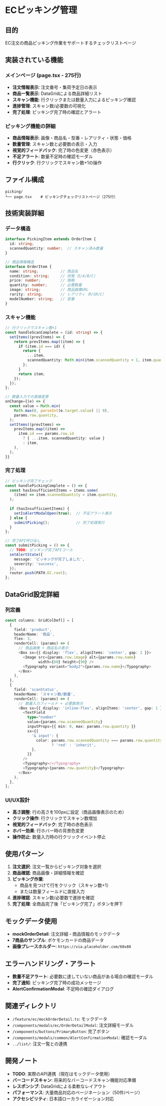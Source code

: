 # ECピッキング管理

## 目的
EC注文の商品ピッキング作業をサポートするチェックリストページ

## 実装されている機能

### メインページ (page.tsx - 275行)
- **注文情報表示**: 注文番号・集荷予定日の表示
- **商品一覧表示**: DataGridによる商品詳細リスト
- **スキャン機能**: 行クリックまたは数量入力によるピッキング確認
- **進捗管理**: スキャン数/必要数の可視化
- **完了処理**: ピッキング完了時の確認とアラート

### ピッキング機能の詳細
- **商品情報表示**: 画像・商品名・型番・レアリティ・状態・価格
- **数量管理**: スキャン数と必要数の表示・入力
- **視覚的フィードバック**: 完了時の色変更（赤色表示）
- **不足アラート**: 数量不足時の確認モーダル
- **行クリック**: 行クリックでスキャン数+1の操作

## ファイル構成
```
picking/
└── page.tsx    # ピッキングチェックリストページ（275行）
```

## 技術実装詳細

### データ構造
```typescript
interface PickingItem extends OrderItem {
  id: string;
  scannedQuantity: number;  // スキャン済み数量
}

// 商品情報構造
interface OrderItem {
  name: string;          // 商品名
  condition: string;     // 状態（S/A/B/C）
  price: number;         // 価格
  quantity: number;      // 必要数量
  image: string;         // 商品画像URL
  rarity: string;        // レアリティ（R/SR/C）
  modelNumber: string;   // 型番
}
```

### スキャン機能
```typescript
// 行クリックでスキャン数+1
const handleScanComplete = (id: string) => {
  setItems((prevItems) => {
    return prevItems.map((item) => {
      if (item.id === id) {
        return {
          ...item,
          scannedQuantity: Math.min(item.scannedQuantity + 1, item.quantity),
        };
      }
      return item;
    });
  });
};

// 数量入力での直接変更
onChange={(e) => {
  const value = Math.min(
    Math.max(0, parseInt(e.target.value) || 0),
    params.row.quantity,
  );
  setItems((prevItems) =>
    prevItems.map((item) =>
      item.id === params.row.id
        ? { ...item, scannedQuantity: value }
        : item,
    ),
  );
}}
```

### 完了処理
```typescript
// ピッキング完了チェック
const handlePickingComplete = () => {
  const hasInsufficientItems = items.some(
    (item) => item.scannedQuantity < item.quantity,
  );
  
  if (hasInsufficientItems) {
    setIsAlertModalOpen(true);  // 不足アラート表示
  } else {
    submitPicking();            // 完了処理実行
  }
};

// 完了API呼び出し
const submitPicking = () => {
  // TODO: ピッキング完了APIコール
  setAlertState({
    message: 'ピッキングが完了しました',
    severity: 'success',
  });
  router.push(PATH.EC.root);
};
```

## DataGrid設定詳細

### 列定義
```typescript
const columns: GridColDef[] = [
  {
    field: 'product',
    headerName: '商品',
    flex: 3,
    renderCell: (params) => (
      // 商品画像 + 商品名の表示
      <Box sx={{ display: 'flex', alignItems: 'center', gap: 2 }}>
        <Image src={params.row.image} alt={params.row.name} 
               width={60} height={90} />
        <Typography variant="body2">{params.row.name}</Typography>
      </Box>
    ),
  },
  {
    field: 'scanStatus',
    headerName: 'スキャン数/数量',
    renderCell: (params) => (
      // 数量入力フィールド + 必要数表示
      <Box sx={{ display: 'inline-flex', alignItems: 'center', gap: 1 }}>
        <TextField
          type="number"
          value={params.row.scannedQuantity}
          inputProps={{ min: 0, max: params.row.quantity }}
          sx={{
            '& input': {
              color: params.row.scannedQuantity === params.row.quantity 
                     ? 'red' : 'inherit',
            },
          }}
        />
        <Typography>/</Typography>
        <Typography>{params.row.quantity}</Typography>
      </Box>
    ),
  },
];
```

### UI/UX設計
- **高さ調整**: 行の高さを100pxに設定（商品画像表示のため）
- **クリック操作**: 行クリックでスキャン数増加
- **視覚的フィードバック**: 完了時の赤色表示
- **ホバー効果**: 行ホバー時の背景色変更
- **操作防止**: 数量入力時の行クリックイベント停止

## 使用パターン
1. **注文選択**: 注文一覧からピッキング対象を選択
2. **商品確認**: 商品画像・詳細情報を確認
3. **ピッキング作業**: 
   - 商品を見つけて行をクリック（スキャン数+1）
   - または数量フィールドに直接入力
4. **進捗確認**: スキャン数/必要数で進捗を確認
5. **完了処理**: 全商品完了後「ピッキング完了」ボタンを押下

## モックデータ使用
- **mockOrderDetail**: 注文詳細・商品情報のモックデータ
- **7商品のサンプル**: ポケモンカードの商品データ
- **画像プレースホルダー**: `https://via.placeholder.com/60x80`

## エラーハンドリング・アラート
- **数量不足アラート**: 必要数に達していない商品がある場合の確認モーダル
- **完了通知**: ピッキング完了時の成功メッセージ
- **AlertConfirmationModal**: 不足時の確認ダイアログ

## 関連ディレクトリ
- `/feature/ec/mockOrderDetail.ts`: モックデータ
- `/components/modals/ec/OrderDetailModal`: 注文詳細モーダル
- `/components/buttons/PrimaryButton`: 完了ボタン
- `/components/modals/common/AlertConfirmationModal`: 確認モーダル
- `../list/`: 注文一覧との連携

## 開発ノート
- **TODO**: 実際のAPI連携（現在はモックデータ使用）
- **バーコードスキャン**: 将来的なバーコードスキャン機能対応準備
- **レスポンシブ**: DataGridによる柔軟なレイアウト
- **パフォーマンス**: 大量商品対応のページネーション（50件/ページ）
- **アクセシビリティ**: 日本語ローカライゼーション対応 